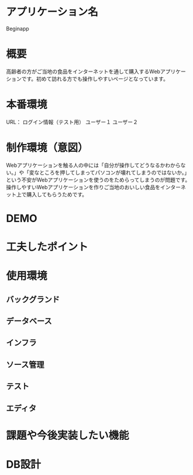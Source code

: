 
# アプリケーション名　
Beginapp
# 概要
高齢者の方がご当地の食品をインターネットを通して購入するWebアプリケーションです。初めて訪れる方でも操作しやすいページとなっています。
# 本番環境　　　
URL：
ログイン情報（テスト用）
ユーザー１
ユーザー２
# 制作環境（意図）
Webアプリケーションを触る人の中には「自分が操作してどうなるかわからない。」や「変なところを押してしまってパソコンが壊れてしまうのではないか。」という不安がWebアプリケーションを使うのをためらってしまうのが問題です。
操作しやすいWebアプリケーションを作りご当地のおいしい食品をインターネット上で購入してもらうためです。
# DEMO
# 工夫したポイント
# 使用環境
## バックグランド
## データベース
## インフラ
## ソース管理
## テスト
## エディタ
# 課題や今後実装したい機能
# DB設計
